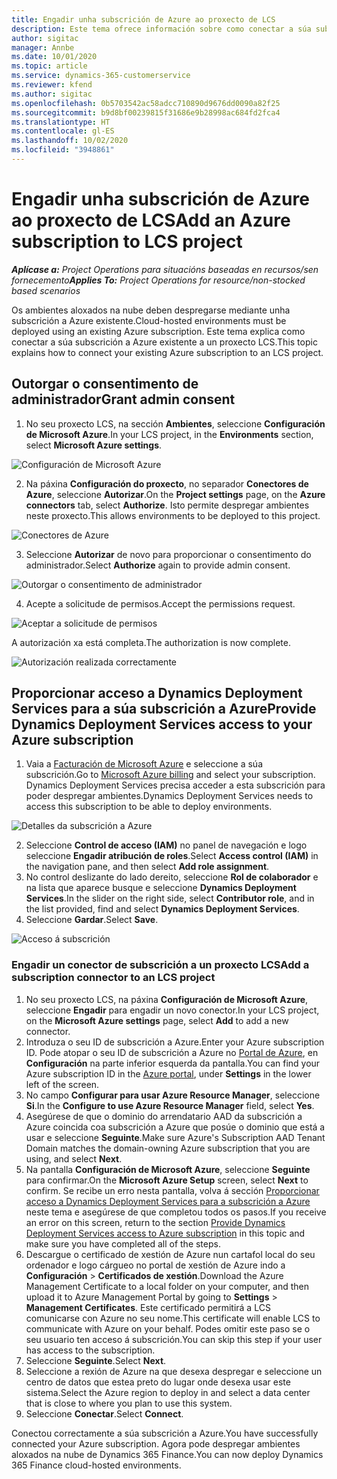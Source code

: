 ```yaml
---
title: Engadir unha subscrición de Azure ao proxecto de LCS
description: Este tema ofrece información sobre como conectar a súa subscrición a Azure a un proxecto LCS.
author: sigitac
manager: Annbe
ms.date: 10/01/2020
ms.topic: article
ms.service: dynamics-365-customerservice
ms.reviewer: kfend
ms.author: sigitac
ms.openlocfilehash: 0b5703542ac58adcc710890d9676dd0090a82f25
ms.sourcegitcommit: b9d8bf00239815f31686e9b28998ac684fd2fca4
ms.translationtype: HT
ms.contentlocale: gl-ES
ms.lasthandoff: 10/02/2020
ms.locfileid: "3948861"
---
```

# <a name="add-an-azure-subscription-to-lcs-project"></a><span data-ttu-id="2498a-103">Engadir unha subscrición de Azure ao proxecto de LCS</span><span class="sxs-lookup"><span data-stu-id="2498a-103">Add an Azure subscription to LCS project</span></span>

<span data-ttu-id="2498a-104">_**Aplícase a:** Project Operations para situacións baseadas en recursos/sen fornecemento_</span><span class="sxs-lookup"><span data-stu-id="2498a-104">_**Applies To:** Project Operations for resource/non-stocked based scenarios_</span></span>

<span data-ttu-id="2498a-105">Os ambientes aloxados na nube deben despregarse mediante unha subscrición a Azure existente.</span><span class="sxs-lookup"><span data-stu-id="2498a-105">Cloud-hosted environments must be deployed using an existing Azure subscription.</span></span> <span data-ttu-id="2498a-106">Este tema explica como conectar a súa subscrición a Azure existente a un proxecto LCS.</span><span class="sxs-lookup"><span data-stu-id="2498a-106">This topic explains how to connect your existing Azure subscription to an LCS project.</span></span> 

## <a name="grant-admin-consent"></a><span data-ttu-id="2498a-107">Outorgar o consentimento de administrador</span><span class="sxs-lookup"><span data-stu-id="2498a-107">Grant admin consent</span></span>

1. <span data-ttu-id="2498a-108">No seu proxecto LCS, na sección **Ambientes**, seleccione **Configuración de Microsoft Azure**.</span><span class="sxs-lookup"><span data-stu-id="2498a-108">In your LCS project, in the **Environments** section, select **Microsoft Azure settings**.</span></span>

![Configuración de Microsoft Azure](./media/1MicrosoftAzureSettings.png)

2. <span data-ttu-id="2498a-110">Na páxina **Configuración do proxecto**, no separador **Conectores de Azure**, seleccione **Autorizar**.</span><span class="sxs-lookup"><span data-stu-id="2498a-110">On the **Project settings** page, on the **Azure connectors** tab, select **Authorize**.</span></span> <span data-ttu-id="2498a-111">Isto permite despregar ambientes neste proxecto.</span><span class="sxs-lookup"><span data-stu-id="2498a-111">This allows environments to be deployed to this project.</span></span>

![Conectores de Azure](./media/2AzureConnectors.png)

3. <span data-ttu-id="2498a-113">Seleccione **Autorizar** de novo para proporcionar o consentimento do administrador.</span><span class="sxs-lookup"><span data-stu-id="2498a-113">Select **Authorize** again to provide admin consent.</span></span>

![Outorgar o consentimento de administrador](./media/3GrantAdminConsent.png)

4. <span data-ttu-id="2498a-115">Acepte a solicitude de permisos.</span><span class="sxs-lookup"><span data-stu-id="2498a-115">Accept the permissions request.</span></span>

![Aceptar a solicitude de permisos](./media/4AcceptPermissionRequest.png)

<span data-ttu-id="2498a-117">A autorización xa está completa.</span><span class="sxs-lookup"><span data-stu-id="2498a-117">The authorization is now complete.</span></span> 

![Autorización realizada correctamente](./media/5AuthorizationComplete.png)

## <a name="provide-dynamics-deployment-services-access-to-your-azure-subscription"></a><a name="provide"></a><span data-ttu-id="2498a-119">Proporcionar acceso a Dynamics Deployment Services para a súa subscrición a Azure</span><span class="sxs-lookup"><span data-stu-id="2498a-119">Provide Dynamics Deployment Services access to your Azure subscription</span></span>

1. <span data-ttu-id="2498a-120">Vaia a [Facturación de Microsoft Azure](https://portal.azure.com/#blade/Microsoft\_Azure\_Billing/SubscriptionsBlade) e seleccione a súa subscrición.</span><span class="sxs-lookup"><span data-stu-id="2498a-120">Go to [Microsoft Azure billing](https://portal.azure.com/#blade/Microsoft\_Azure\_Billing/SubscriptionsBlade) and select your subscription.</span></span> <span data-ttu-id="2498a-121">Dynamics Deployment Services precisa acceder a esta subscrición para poder despregar ambientes.</span><span class="sxs-lookup"><span data-stu-id="2498a-121">Dynamics Deployment Services needs to access this subscription to be able to deploy environments.</span></span>

![Detalles da subscrición a Azure](./media/6AzureSubscription.png)

2. <span data-ttu-id="2498a-123">Seleccione **Control de acceso (IAM)** no panel de navegación e logo seleccione **Engadir atribución de roles**.</span><span class="sxs-lookup"><span data-stu-id="2498a-123">Select **Access control (IAM)** in the navigation pane, and then select **Add role assignment**.</span></span>
3. <span data-ttu-id="2498a-124">No control deslizante do lado dereito, seleccione **Rol de colaborador** e na lista que aparece busque e seleccione **Dynamics Deployment Services**.</span><span class="sxs-lookup"><span data-stu-id="2498a-124">In the slider on the right side, select **Contributor role**, and in the list provided, find and select **Dynamics Deployment Services**.</span></span> 
4. <span data-ttu-id="2498a-125">Seleccione **Gardar**.</span><span class="sxs-lookup"><span data-stu-id="2498a-125">Select **Save**.</span></span>

![Acceso á subscrición](./media/7SubscriptionAccess.png)

### <a name="add-a-subscription-connector-to-an-lcs-project"></a><span data-ttu-id="2498a-127">Engadir un conector de subscrición a un proxecto LCS</span><span class="sxs-lookup"><span data-stu-id="2498a-127">Add a subscription connector to an LCS project</span></span>

1. <span data-ttu-id="2498a-128">No seu proxecto LCS, na páxina **Configuración de Microsoft Azure**, seleccione **Engadir** para engadir un novo conector.</span><span class="sxs-lookup"><span data-stu-id="2498a-128">In your LCS project, on the **Microsoft Azure settings** page, select **Add** to add a new connector.</span></span>
2. <span data-ttu-id="2498a-129">Introduza o seu ID de subscrición a Azure.</span><span class="sxs-lookup"><span data-stu-id="2498a-129">Enter your Azure subscription ID.</span></span> <span data-ttu-id="2498a-130">Pode atopar o seu ID de subscrición a Azure no [Portal de Azure](https://ms.portal.azure.com/), en **Configuración** na parte inferior esquerda da pantalla.</span><span class="sxs-lookup"><span data-stu-id="2498a-130">You can find your Azure subscription ID in the [Azure portal](https://ms.portal.azure.com/), under  **Settings**  in the lower left of the screen.</span></span>
3. <span data-ttu-id="2498a-131">No campo **Configurar para usar Azure Resource Manager**, seleccione **Si**.</span><span class="sxs-lookup"><span data-stu-id="2498a-131">In the **Configure to use Azure Resource Manager** field, select **Yes**.</span></span>
4. <span data-ttu-id="2498a-132">Asegúrese de que o dominio do arrendatario AAD da subscrición a Azure coincida coa subscrición a Azure que posúe o dominio que está a usar e seleccione **Seguinte**.</span><span class="sxs-lookup"><span data-stu-id="2498a-132">Make sure Azure's Subscription AAD Tenant Domain matches the domain-owning Azure subscription that you are using, and select **Next**.</span></span>
5. <span data-ttu-id="2498a-133">Na pantalla **Configuración de Microsoft Azure**, seleccione **Seguinte** para confirmar.</span><span class="sxs-lookup"><span data-stu-id="2498a-133">On the **Microsoft Azure Setup** screen, select **Next** to confirm.</span></span> <span data-ttu-id="2498a-134">Se recibe un erro nesta pantalla, volva á sección [Proporcionar acceso a Dynamics Deployment Services para a subscrición a Azure](#provide) neste tema e asegúrese de que completou todos os pasos.</span><span class="sxs-lookup"><span data-stu-id="2498a-134">If you receive an error on this screen, return to the section [Provide Dynamics Deployment Services access to Azure subscription](#provide) in this topic and make sure you have completed all of the steps.</span></span>
6. <span data-ttu-id="2498a-135">Descargue o certificado de xestión de Azure nun cartafol local do seu ordenador e logo cárgueo no portal de xestión de Azure indo a **Configuración** > **Certificados de xestión**.</span><span class="sxs-lookup"><span data-stu-id="2498a-135">Download the Azure Management Certificate to a local folder on your computer, and then upload it to Azure Management Portal by going to **Settings** > **Management Certificates**.</span></span> <span data-ttu-id="2498a-136">Este certificado permitirá a LCS comunicarse con Azure no seu nome.</span><span class="sxs-lookup"><span data-stu-id="2498a-136">This certificate will enable LCS to communicate with Azure on your behalf.</span></span> <span data-ttu-id="2498a-137">Podes omitir este paso se o seu usuario ten acceso á subscrición.</span><span class="sxs-lookup"><span data-stu-id="2498a-137">You can skip this step if your user has access to the subscription.</span></span>
7. <span data-ttu-id="2498a-138">Seleccione **Seguinte**.</span><span class="sxs-lookup"><span data-stu-id="2498a-138">Select  **Next**.</span></span>
8. <span data-ttu-id="2498a-139">Seleccione a rexión de Azure na que desexa despregar e seleccione un centro de datos que estea preto do lugar onde desexa usar este sistema.</span><span class="sxs-lookup"><span data-stu-id="2498a-139">Select the Azure region to deploy in and select a data center that is close to where you plan to use this system.</span></span>
9.  <span data-ttu-id="2498a-140">Seleccione **Conectar**.</span><span class="sxs-lookup"><span data-stu-id="2498a-140">Select  **Connect**.</span></span>

<span data-ttu-id="2498a-141">Conectou correctamente a súa subscrición a Azure.</span><span class="sxs-lookup"><span data-stu-id="2498a-141">You have successfully connected your Azure subscription.</span></span> <span data-ttu-id="2498a-142">Agora pode despregar ambientes aloxados na nube de Dynamics 365 Finance.</span><span class="sxs-lookup"><span data-stu-id="2498a-142">You can now deploy Dynamics 365 Finance cloud-hosted environments.</span></span>


